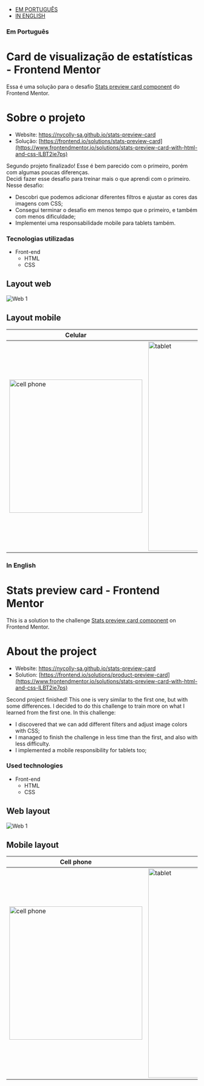 - [EM PORTUGUÊS](#em-português)
- [IN ENGLISH](#in-english)

### Em Português
# Card de visualização de estatísticas - Frontend Mentor
Essa é uma solução para o desafio [Stats preview card component](https://www.frontendmentor.io/challenges/stats-preview-card-component-8JqbgoU62) do Frontend Mentor.

# Sobre o projeto
- Website: https://nycolly-sa.github.io/stats-preview-card
- Solução: [https://frontend.io/solutions/stats-preview-card](https://www.frontendmentor.io/solutions/stats-preview-card-with-html-and-css-lLBT2ie7ps)

Segundo projeto finalizado! Esse é bem parecido com o primeiro, porém com algumas poucas diferenças.  
Decidi fazer esse desafio para treinar mais o que aprendi com o primeiro.
Nesse desafio:
- Descobri que podemos adicionar diferentes filtros e ajustar as cores das imagens com CSS;
- Consegui terminar o desafio em menos tempo que o primeiro, e também com menos dificuldade;
- Implementei uma responsabilidade mobile para tablets também.

### Tecnologias utilizadas
- Front-end
  - HTML
  - CSS

## Layout web
![Web 1](https://github.com/Nycolly-SA/assets/blob/main/stats-preview-card/desktop.png)

## Layout mobile
| Celular                                                                                                                             | Tablet                                                                                                                         |
| ----------------------------------------------------------------------------------------------------------------------------------- | ------------------------------------------------------------------------------------------------------------------------------ |
| <img src='https://github.com/Nycolly-SA/assets/blob/main/stats-preview-card/mobile%20(celular).png' alt='cell phone' width='350px'> | <img src='https://github.com/Nycolly-SA/assets/blob/main/stats-preview-card/mobile%20(tablet).png' alt='tablet' width='550px'> |



### In English
# Stats preview card - Frontend Mentor
This is a solution to the challenge [Stats preview card component](https://www.frontendmentor.io/challenges/stats-preview-card-component-8JqbgoU62) on Frontend Mentor.

# About the project
- Website: https://nycolly-sa.github.io/stats-preview-card
- Solution: [https://frontend.io/solutions/product-preview-card](https://www.frontendmentor.io/solutions/stats-preview-card-with-html-and-css-lLBT2ie7ps)

Second project finished! This one is very similar to the first one, but with some differences.
I decided to do this challenge to train more on what I learned from the first one.
In this challenge:
- I discovered that we can add different filters and adjust image colors with CSS;
- I managed to finish the challenge in less time than the first, and also with less difficulty.
- I implemented a mobile responsibility for tablets too;

### Used technologies
- Front-end
  - HTML
  - CSS

## Web layout
![Web 1](https://github.com/Nycolly-SA/assets/blob/main/stats-preview-card/desktop.png)

## Mobile layout
| Cell phone                                                                                                                          | Tablet                                                                                                                         |
| ----------------------------------------------------------------------------------------------------------------------------------- | ------------------------------------------------------------------------------------------------------------------------------ |
| <img src='https://github.com/Nycolly-SA/assets/blob/main/stats-preview-card/mobile%20(celular).png' alt='cell phone' width='350px'> | <img src='https://github.com/Nycolly-SA/assets/blob/main/stats-preview-card/mobile%20(tablet).png' alt='tablet' width='550px'> |